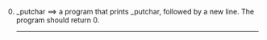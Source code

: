 0. _putchar ==> a program that prints _putchar, followed by a new line. The program should return 0.<hr>


